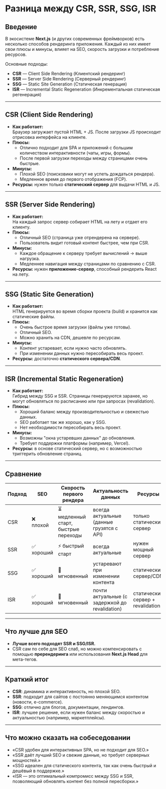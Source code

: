 # Разница между CSR, SSR, SSG, ISR

## Введение
В экосистеме **Next.js** (и других современных фреймворков) есть несколько способов рендеринга приложения. Каждый из них имеет свои плюсы и минусы, влияет на SEO, скорость загрузки и потребление ресурсов.

Основные подходы:
- **CSR** — Client Side Rendering (Клиентский рендеринг)  
- **SSR** — Server Side Rendering (Серверный рендеринг)  
- **SSG** — Static Site Generation (Статическая генерация)  
- **ISR** — Incremental Static Regeneration (Инкрементальная статическая регенерация)  

---

## CSR (Client Side Rendering)
- **Как работает:**  
  Браузер загружает пустой HTML + JS. После загрузки JS происходит отрисовка интерфейса на клиенте.
- **Плюсы:**  
  - Отлично подходит для SPA и приложений с большим количеством интерактивности (чаты, игры, формы).  
  - После первой загрузки переходы между страницами очень быстрые.  
- **Минусы:**  
  - Плохой SEO (поисковики могут не успеть дождаться рендера).  
  - Медленное время до первого отображения (FCP).  
- **Ресурсы:** нужен только **статический сервер** для выдачи HTML и JS.

---

## SSR (Server Side Rendering)
- **Как работает:**  
  На каждый запрос сервер собирает HTML на лету и отдает его клиенту.
- **Плюсы:**  
  - Отличный SEO (страница уже отрендерена на сервере).  
  - Пользователь видит готовый контент быстрее, чем при CSR.  
- **Минусы:**  
  - Каждое обращение к серверу требует вычислений → выше нагрузка.  
  - Медленнее навигация между страницами по сравнению с CSR.  
- **Ресурсы:** нужен **приложение-сервер**, способный рендерить React на лету.

---

## SSG (Static Site Generation)
- **Как работает:**  
  HTML генерируется во время сборки проекта (build) и хранится как статические файлы.  
- **Плюсы:**  
  - Очень быстрое время загрузки (файлы уже готовы).  
  - Отличный SEO.  
  - Можно хранить на CDN, дешевле по ресурсам.  
- **Минусы:**  
  - Контент устаревает, если нужно часто обновлять.  
  - При изменении данных нужно пересобирать весь проект.  
- **Ресурсы:** достаточно **статического сервера/CDN**.

---

## ISR (Incremental Static Regeneration)
- **Как работает:**  
  Гибрид между SSG и SSR. Страницы генерируются заранее, но могут обновляться по расписанию или при запросах (revalidation).
- **Плюсы:**  
  - Хороший баланс между производительностью и свежестью данных.  
  - SEO работает так же хорошо, как у SSG.  
  - Нет необходимости пересобирать весь проект.  
- **Минусы:**  
  - Возможны "окна устаревших данных" до обновления.  
  - Требует поддержки платформы (например, Vercel).  
- **Ресурсы:** в основе статический сервер, но с возможностью триггерить обновление страниц.

---

## Сравнение

| Подход | SEO | Скорость первого рендера | Актуальность данных | Ресурсы |
|--------|-----|--------------------------|---------------------|----------|
| CSR    | ❌ плохой | ⏳ медленный старт, быстрые переходы | всегда актуальные (данные грузятся с API) | только статический сервер |
| SSR    | ✅ хороший | ⚡ быстрый старт | всегда актуальные | нужен мощный сервер |
| SSG    | ✅ хороший | 🚀 мгновенный | устаревают при изменении контента | статический сервер/CDN |
| ISR    | ✅ хороший | 🚀 мгновенный | почти актуальные (с задержкой до revalidation) | статический сервер + revalidation |

---

## Что лучше для SEO
- **Лучше всего подходят SSR и SSG/ISR.**  
- CSR сам по себе для SEO слаб, но можно компенсировать с помощью **пререндеринга** или использования **Next.js Head** для мета-тегов.  

---

## Краткий итог
- **CSR**: динамика и интерактивность, но плохой SEO.  
- **SSR**: подходит для сайтов с постоянно меняющимся контентом (новости, e-commerce).  
- **SSG**: отлично для блогов, документации, лендингов.  
- **ISR**: лучшее решение, если нужен баланс между скоростью и актуальностью (например, маркетплейсы).  

---

## Что можно сказать на собеседовании
- «CSR удобен для интерактивных SPA, но не подходит для SEO.»  
- «SSR даёт лучший SEO и свежие данные, но требует серверных мощностей.»  
- «SSG идеален для статического контента, так как очень быстрый и дешёвый в поддержке.»  
- «ISR — это оптимальный компромисс между SSG и SSR, позволяющий обновлять контент без полной пересборки.»  

